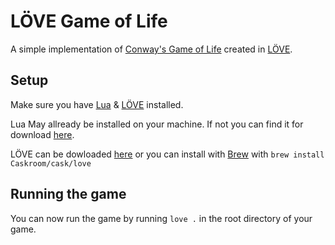 # LÖVE Game of Life

A simple implementation of [Conway's Game of Life](https://en.wikipedia.org/wiki/Conway%27s_Game_of_Life) created in [LÖVE](https://love2d.org/).

## Setup
Make sure you have [Lua](http://www.lua.org/) & [LÖVE](https://love2d.org/) installed.

Lua May allready be installed on your machine. If not you can find it for download [here](http://www.lua.org/download.html).

LÖVE can be dowloaded [here](https://love2d.org/) or you can install with [Brew](http://brew.sh/) with `brew install Caskroom/cask/love`

## Running the game
You can now run the game by running `love .` in the root directory of your game.